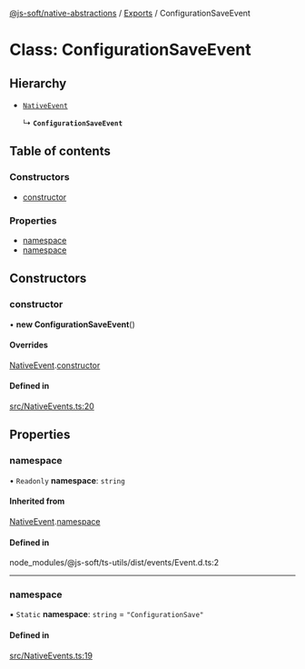 [@js-soft/native-abstractions](../README.md) / [Exports](../modules.md) / ConfigurationSaveEvent

# Class: ConfigurationSaveEvent

## Hierarchy

- [`NativeEvent`](NativeEvent.md)

  ↳ **`ConfigurationSaveEvent`**

## Table of contents

### Constructors

- [constructor](ConfigurationSaveEvent.md#constructor)

### Properties

- [namespace](ConfigurationSaveEvent.md#namespace)
- [namespace](ConfigurationSaveEvent.md#namespace)

## Constructors

### constructor

• **new ConfigurationSaveEvent**()

#### Overrides

[NativeEvent](NativeEvent.md).[constructor](NativeEvent.md#constructor)

#### Defined in

[src/NativeEvents.ts:20](https://github.com/js-soft/ts-native-access/blob/93dbc36/packages/abstractions/src/NativeEvents.ts#L20)

## Properties

### namespace

• `Readonly` **namespace**: `string`

#### Inherited from

[NativeEvent](NativeEvent.md).[namespace](NativeEvent.md#namespace)

#### Defined in

node_modules/@js-soft/ts-utils/dist/events/Event.d.ts:2

___

### namespace

▪ `Static` **namespace**: `string` = `"ConfigurationSave"`

#### Defined in

[src/NativeEvents.ts:19](https://github.com/js-soft/ts-native-access/blob/93dbc36/packages/abstractions/src/NativeEvents.ts#L19)
